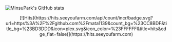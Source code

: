 ![MinsuPark's GitHub stats](https://github-readme-stats.vercel.app/api?username=mata1139&show_icons=true&theme=buefy)

<div align=center>
[![Hits](https://hits.seeyoufarm.com/api/count/incr/badge.svg?url=https%3A%2F%2Fgithub.com%2Fmata1139&count_bg=%23CC8BDF&title_bg=%23BD3DDD&icon=plex.svg&icon_color=%23FFFFFF&title=hits&edge_flat=false)](https://hits.seeyoufarm.com)
</div>
